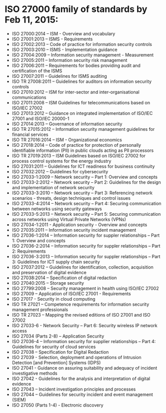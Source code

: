 # ISO 27000 family of standards by Feb 11, 2015:

-  ISO 27000:2014 – ISM - Overview and vocabulary
- ISO 27001:2013 – ISMS - Requirements
- ISO 27002:2013 – Code of practice for information security controls
- ISO 27003:2010 – ISMS - Implementation guidance
- ISO 27004:2009 – Information security management - Measurement
- ISO 27005:2011 – Information security risk management
- ISO 27006:2011 – Requirements for bodies providing audit and certification of
the ISMS
- ISO 27007:2011 – Guidelines for ISMS auditing
- ISO TR 27008:2011 – Guidelines for auditors on information security controls
- ISO 27010:2012 – ISM for inter-sector and inter-organisational communications
- ISO 27011:2008 – ISM Guidelines for telecommunications based on ISO/IEC
27002
- ISO 27013:2012 – Guidance on integrated implementation of ISO/IEC 27001
and ISO/IEC 20000-1
- ISO 27014:2013 – Governance of information security
- ISO TR 27015:2012 – Information security management guidelines for financial
services
- ISO TR 27016:2014 – ISM - Organizational economics
- ISO 27018:2014 – Code of practice for protection of personally identifiable
information (PII) in public clouds acting as PII processors
- ISO TR 27019:2013 – ISM Guidelines based on ISO/IEC 27002 for process
control systems for the energy industry
- ISO 27031:2011 – Guidelines for ICT readiness for business continuity
- ISO 27032:2012 – Guidelines for cybersecurity
- ISO 27033-1:2009 – Network security – Part 1: Overview and concepts
- ISO 27033-2:2012 – Network security – Part 2: Guidelines for the design and
implementation of network security
- ISO 27033-3:2010 – Network security – Part 3: Referencing network scenarios -
threats, design techniques and control issues
- ISO 27033-4:2014 – Network security – Part 4: Securing communication
between networks using security gateways
- ISO 27033-5:2013 – Network security – Part 5: Securing communication across
networks using Virtual Private Networks (VPNs)
- ISO 27034-1:2011 - Application security - Overview and concepts
- ISO 27035:2011 – Information security incident management
- ISO 27036-1:2014 – Information security for suppler relationships – Part 1:
Overview and concepts
- ISO 27036-2:2014 – Information security for suppler relationships – Part 2:
Requirements
- ISO 27036-3:2013 – Information security for suppler relationships – Part 3:
Guidelines for ICT supply chain security
- ISO 27037:2012 – Guidelines for identification, collection, acquisition and
preservation of digital evidence
- ISO 27038:2014 – Specification of digital redaction
- ISO 27040:2015 – Storage security
- ISO 27799:2008 – Security management in health using ISO/IEC 27002
- ISO 27009 – Application of ISO/IEC 27001 - Requirements
- ISO 27017 - Security in cloud computing
- ISO TR 27021 – Competence requirements for information security
management professionals
- ISO TR 27023 – Mapping the revised editions of ISO 27001 and ISO 27002
- ISO 27033-6 - Network Security – Part 6: Security wireless IP network access
- ISO 27034 (Parts 2-8) – Application Security
- ISO 27036-4 – Information security for supplier relationships – Part 4:
Guidelines for security of cloud services
- ISO 27038 – Specification for Digital Redaction
- ISO 27039 - Selection, deployment and operations of Intrusion Detection [and
Prevention] Systems (IDPS)
- ISO 27041 - Guidance on assuring suitability and adequacy of incident
investigative methods
- ISO 27042 - Guidelines for the analysis and interpretation of digital evidence
- ISO 27043 – Incident investigation principles and processes
- ISO 27044 – Guidelines for security incident and event management (SIEM)
- ISO 27050 (Parts 1-4) - Electronic discovery

